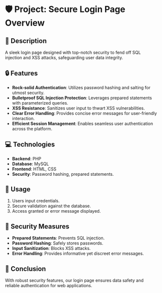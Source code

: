 # 🛡️ Project: Secure Login Page Overview

## 📝 Description
A sleek login page designed with top-notch security to fend off SQL injection and XSS attacks, safeguarding user data integrity.

## 🔒 Features
- **Rock-solid Authentication**: Utilizes password hashing and salting for utmost security.
- **Bulletproof SQL Injection Protection**: Leverages prepared statements with parameterized queries.
- **XSS Resistance**: Sanitizes user input to thwart XSS vulnerabilities.
- **Clear Error Handling**: Provides concise error messages for user-friendly interaction.
- **Efficient Session Management**: Enables seamless user authentication across the platform.

## 💻 Technologies
- **Backend**: PHP
- **Database**: MySQL
- **Frontend**: HTML, CSS
- **Security**: Password hashing, prepared statements.

## 🚀 Usage
1. Users input credentials.
2. Secure validation against the database.
3. Access granted or error message displayed.

## 🔐 Security Measures
- **Prepared Statements**: Prevents SQL injection.
- **Password Hashing**: Safely stores passwords.
- **Input Sanitization**: Blocks XSS attacks.
- **Error Handling**: Provides informative yet discreet error messages.

## 🎉 Conclusion
With robust security features, our login page ensures data safety and reliable authentication for web applications.
